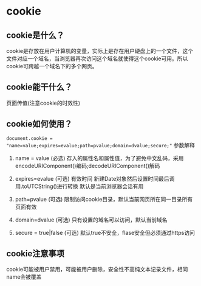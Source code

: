 # cookie
## cookie是什么？

cookie是存放在用户计算机的变量，实际上是存在用户硬盘上的一个文件，这个文件对应一个域名，当浏览器再次访问这个域名就使得这个cookie可用。所以cookie可跨越一个域名下的多个网页。

## cookie能干什么？
页面传值(注意cookie的时效性)

## cookie如何使用？
```document.cookie = "name=value;expires=evalue;path=pvalue;domain=dvalue;secure;"```
参数解释
1. name = value (必选)
存入的属性名和属性值，为了避免中文乱码，采用encodeURIComponent()编码;decodeURIComponent()解码

2. expires=evalue (可选)
有效时间 新建Date对象然后设置时间最后调用.toUTCString()进行转换 默认是当前浏览器会话有用

3. path=pvalue (可选)
限制访问cookie目录，默认当前网页所在同一目录所有页面有效

4. domain=dvalue (可选)
只有设置的域名可以访问，默认当前域名

5. secure = true|false (可选)
默认true不安全，flase安全但必须通过https访问

## cookie注意事项
cookie可能被用户禁用，可能被用户删除，安全性不高纯文本记录文件，相同name会被覆盖